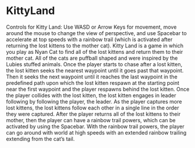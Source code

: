 KittyLand
=========

Controls for Kitty Land: Use WASD or Arrow Keys for movement,  move around the mouse to change the view of perspective, and use Spacebar to accelerate at top speeds with a rainbow trail (which is activated after returning the lost kittens to the mother cat).  Kitty Land is a game in which you play as Nyan Cat to find all of the lost kittens and return them to their mother cat.  All of the cats are puffball shaped and were inspired by the Lubies stuffed animals.  Once the player starts to chase after a lost kitten, the lost kitten seeks the nearest waypoint until it goes past that waypoint.  Then it seeks the next waypoint until it reaches the last waypoint in the predefined path upon which the lost kitten respawn at the starting point near the first waypoint and the player respawns behind the lost kitten.  Once the player collides with the lost kitten, the lost kitten engages in leader following by following the player, the leader.  As the player captures more lost kittens, the lost kittens follow each other in a single line in the order they were captured.  After the player returns all of the lost kittens to their mother, then the player can have a rainbow trail powers, which can be activated by using the Spacebar.  With the rainbow trail powers, the player can go around with world at high speeds with an extended rainbow trailing extending from the cat’s tail.
